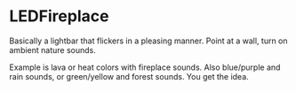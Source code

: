 # LEDFireplace

Basically a lightbar that flickers in a pleasing manner.
Point at a wall, turn on ambient nature sounds.

Example is lava or heat colors with fireplace sounds.
Also blue/purple and rain sounds, or green/yellow and forest sounds.
You get the idea.